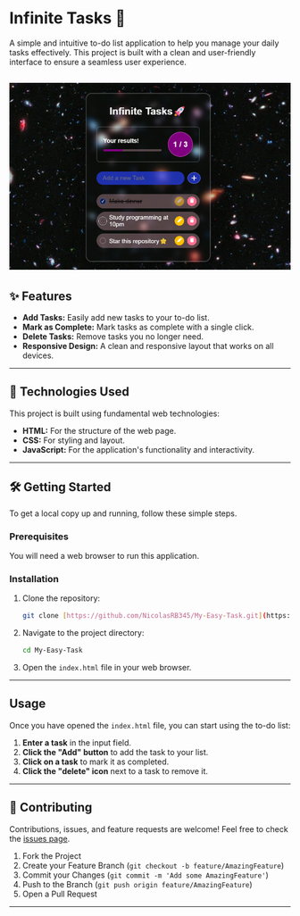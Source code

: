 # Infinite Tasks 📝

A simple and intuitive to-do list application to help you manage your daily tasks effectively. This project is built with a clean and user-friendly interface to ensure a seamless user experience.

![My-Easy-Task Screenshot](assets/image.png) 
---

## ✨ Features

* **Add Tasks:** Easily add new tasks to your to-do list.
* **Mark as Complete:** Mark tasks as complete with a single click.
* **Delete Tasks:** Remove tasks you no longer need.
* **Responsive Design:** A clean and responsive layout that works on all devices.

---

## 🚀 Technologies Used

This project is built using fundamental web technologies:

* **HTML:** For the structure of the web page.
* **CSS:** For styling and layout.
* **JavaScript:** For the application's functionality and interactivity.

---

## 🛠️ Getting Started

To get a local copy up and running, follow these simple steps.

### Prerequisites

You will need a web browser to run this application.

### Installation

1.  Clone the repository:
    ```bash
    git clone [https://github.com/NicolasRB345/My-Easy-Task.git](https://github.com/NicolasRB345/My-Easy-Task.git)
    ```
2.  Navigate to the project directory:
    ```bash
    cd My-Easy-Task
    ```
3.  Open the `index.html` file in your web browser.

---

## Usage

Once you have opened the `index.html` file, you can start using the to-do list:

1.  **Enter a task** in the input field.
2.  **Click the "Add" button** to add the task to your list.
3.  **Click on a task** to mark it as completed.
4.  **Click the "delete" icon** next to a task to remove it.

---

## 🤝 Contributing

Contributions, issues, and feature requests are welcome! Feel free to check the [issues page](https://github.com/NicolasRB345/My-Easy-Task/issues).

1.  Fork the Project
2.  Create your Feature Branch (`git checkout -b feature/AmazingFeature`)
3.  Commit your Changes (`git commit -m 'Add some AmazingFeature'`)
4.  Push to the Branch (`git push origin feature/AmazingFeature`)
5.  Open a Pull Request

---
